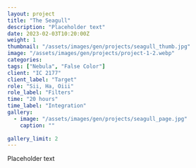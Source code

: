 ```yaml
---
layout: project
title: "The Seagull"
description: "Placeholder text"
date: 2023-02-03T10:20:00Z
weight: 1
thumbnail: "/assets/images/gen/projects/seagull_thumb.jpg"
image: "/assets/images/gen/projects/project-1-2.webp"
categories: 
tags: ["Nebula", "False Color"]
client: "IC 2177"
client_label: "Target"
role: "Sii, Ha, Oiii"
role_label: "Filters"
time: "20 hours"
time_label: "Integration"
gallery:
  - image: "/assets/images/gen/projects/seagull_page.jpg"
    caption: ""
  
gallery_limit: 2
---
```


Placeholder text